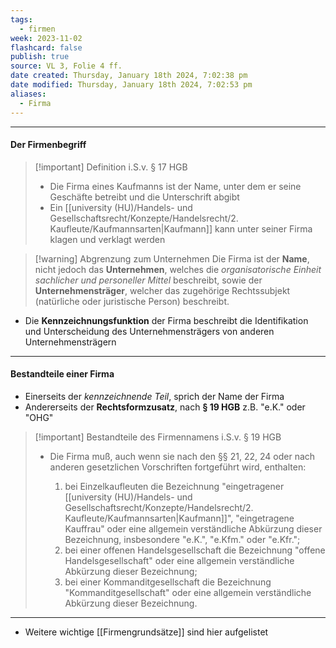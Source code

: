 ```yaml
---
tags:
  - firmen
week: 2023-11-02
flashcard: false
publish: true
source: VL 3, Folie 4 ff.
date created: Thursday, January 18th 2024, 7:02:38 pm
date modified: Thursday, January 18th 2024, 7:02:53 pm
aliases:
  - Firma
---
```

***
#### Der Firmenbegriff

> [!important] Definition i.S.v. § 17 HGB 
> - Die Firma eines Kaufmanns ist der Name, unter dem er seine Geschäfte betreibt und die Unterschrift abgibt
> - Ein [[university (HU)/Handels- und Gesellschaftsrecht/Konzepte/Handelsrecht/2. Kaufleute/Kaufmannsarten|Kaufmann]] kann unter seiner Firma klagen und verklagt werden

> [!warning] Abgrenzung zum Unternehmen 
> Die Firma ist der **Name**, nicht jedoch das **Unternehmen**, welches die *organisatorische Einheit sachlicher und personeller Mittel* beschreibt, sowie der **Unternehmensträger**, welcher das zugehörige Rechtssubjekt (natürliche oder juristische Person) beschreibt.

- Die **Kennzeichnungsfunktion** der Firma beschreibt die Identifikation und Unterscheidung des Unternehmensträgers von anderen Unternehmensträgern

***
#### Bestandteile einer Firma

- Einerseits der *kennzeichnende Teil*, sprich der Name der Firma
- Andererseits der **Rechtsformzusatz**, nach **§ 19 HGB** z.B. "e.K." oder "OHG"

> [!important] Bestandteile des Firmennamens i.S.v. § 19 HGB 
> - Die Firma muß, auch wenn sie nach den §§ 21, 22, 24 oder nach anderen gesetzlichen Vorschriften fortgeführt wird, enthalten:
> 
> 	1. bei Einzelkaufleuten die Bezeichnung "eingetragener [[university (HU)/Handels- und Gesellschaftsrecht/Konzepte/Handelsrecht/2. Kaufleute/Kaufmannsarten|Kaufmann]]", "eingetragene Kauffrau" oder eine allgemein verständliche Abkürzung dieser Bezeichnung, insbesondere "e.K.", "e.Kfm." oder "e.Kfr.";
> 	2. bei einer offenen Handelsgesellschaft die Bezeichnung "offene Handelsgesellschaft" oder eine allgemein verständliche Abkürzung dieser Bezeichnung;
> 	3. bei einer Kommanditgesellschaft die Bezeichnung "Kommanditgesellschaft" oder eine allgemein verständliche Abkürzung dieser Bezeichnung.

***

- Weitere wichtige [[Firmengrundsätze]] sind hier aufgelistet